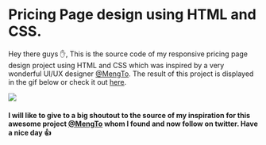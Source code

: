 # Pricing Page design using HTML and CSS.
Hey there guys ✋,
This is the source code of my responsive pricing page design project using HTML and CSS which was inspired by a very wonderful UI/UX designer [@MengTo](https://twitter.com/MengTo). The result of this project is displayed in the gif below or check it out [here](https://css-3d-animation.netlify.app).

![](https://github.com/prince381/pricing_card/blob/master/pricing_page.gif)

#### I will like to give to a big shoutout to the source of my inspiration for this awesome project [@MengTo](https://twitter.com/MengTo) whom I found and now follow on twitter. Have a nice day 👍
